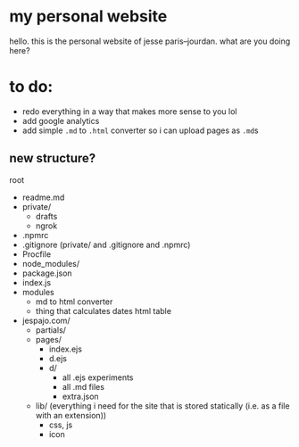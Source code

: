 # my personal website

hello. this is the personal website of jesse paris–jourdan. what are you doing here?

# to do:

- redo everything in a way that makes more sense to you lol
- add google analytics
- add simple `.md` to `.html` converter so i can upload pages as `.md`s

## new structure?

root
- readme.md
- private/
  - drafts
  - ngrok
- .npmrc
- .gitignore (private/ and .gitignore and .npmrc)
- Procfile
- node_modules/
- package.json
- index.js
- modules
  - md to html converter
  - thing that calculates dates html table
- jespajo.com/
  - partials/
  - pages/
    - index.ejs
    - d.ejs
    - d/
      - all .ejs experiments
      - all .md files
      - extra.json
  - lib/ (everything i need for the site that is stored statically (i.e. as a file with an extension))
    - css, js
    - icon